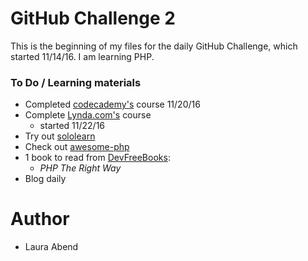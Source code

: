 # GitHub Challenge 2

This is the beginning of my files for the daily GitHub Challenge, which started 11/14/16. I am learning PHP.

### To Do / Learning materials
- Completed [codecademy's](https://www.codecademy.com/learn) course 11/20/16
- Complete [Lynda.com's](https://www.lynda.com/PHP-training-tutorials/282-0.html) course
    - started 11/22/16
- Try out [sololearn](https://www.sololearn.com/Course/PHP/)
- Check out [awesome-php](https://github.com/ziadoz/awesome-php)
- 1 book to read from [DevFreeBooks](https://devfreebooks.github.io/php/):
    - *PHP The Right Way*
- Blog daily

# Author
- Laura Abend
